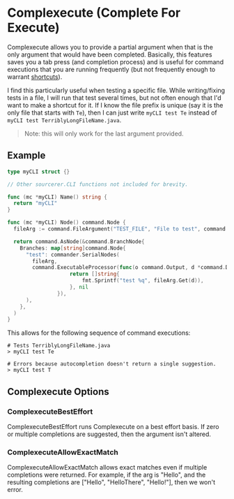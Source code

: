 # Complexecute (Complete For Execute)

Complexecute allows you to provide a partial argument when that is the only
argument that would have been completed.  Basically, this features saves you
a tab press (and completion process) and is useful for command executions that
you are running frequently (but not frequently enough to warrant
[shortcuts](./shortcuts.md)).

I find this particularly useful when testing a specific file. While
writing/fixing tests in a file, I will run that test several times, but not
often enough that I'd want to make a shortcut for it. If I know the file prefix
is unique (say it is the only file that starts with `Te`), then I can just write
`myCLI test Te` instead of `myCLI test TerriblyLongFileName.java`.

> Note: this will only work for the last argument provided.

## Example

```go
type myCLI struct {}

// Other sourcerer.CLI functions not included for brevity.

func (mc *myCLI) Name() string {
  return "myCLI"
}

func (mc *myCLI) Node() command.Node {
  fileArg := command.FileArgument("TEST_FILE", "File to test", command.CompleteForExecute())

  return command.AsNode(&command.BranchNode{
    Branches: map[string]command.Node{
      "test": commander.SerialNodes(
        fileArg,
        command.ExecutableProcessor(func(o command.Output, d *command.Data) ([]string, error) {
					return []string{
						fmt.Sprintf("test %q", fileArg.Get(d)),
					}, nil
				}),
      ),
    },
  )
}
```

This allows for the following sequence of command executions:

```shell
# Tests TerriblyLongFileName.java
> myCLI test Te

# Errors because autocompletion doesn't return a single suggestion.
> myCLI test T
```

## Complexecute Options

### ComplexecuteBestEffort

ComplexecuteBestEffort runs Complexecute on a best effort basis. If zero or multiple completions are suggested, then the argument isn't altered.

### ComplexecuteAllowExactMatch
ComplexecuteAllowExactMatch allows exact matches even if multiple completions were returned. For example, if the arg is "Hello", and the resulting completions are ["Hello", "HelloThere", "Hello!"], then we won't error.
